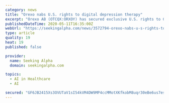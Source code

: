 ```yaml
---
category: news
title: "Orexo nabs U.S. rights to digital depression therapy"
excerpt: "Orexo AB (OTCQX:ORXOY) has secured exclusive U.S. rights to GAIA AG's (GAIA -5.5%) deprexis digital therapy to help patients to manage their symptoms of depression.Deprexis is a fully automated digita"
publishedDateTime: 2020-05-11T16:35:00Z
webUrl: "https://seekingalpha.com/news/3572794-orexo-nabs-u-s-rights-to-digital-depression-therapy"
type: article
quality: 19
heat: 19
published: false

provider:
  name: Seeking Alpha
  domain: seekingalpha.com

topics:
  - AI in Healthcare
  - AI

secured: "GF6JB2415Xs3OVUTaV1sI54kVM4DW9MP4ccMMotXKfkobM8uqr30eBe6us7esdbSh+jCBKjOZZPNR5IiLtD71XeYMHlLplxn5JUrFLTYucjHqLEIY2p43i7KMPENeRglg2VCMjRPl9TNVNQBYeDZyLAFKPqefyg5GmLJyUhLn93F/ZaCA3qzZo4z0XHvvzyAUam6pvJ+EzkTbYd57vrkP5vbCAsBwIOb2wwjvkPcbulgqlZpMrvgoQvJMh3q81IIiuaJlqlllBakEsDFzSOGqGcdgoSajlcVvcyStQhsNFNYre85Q7eK3j2sr6Qf8Wzx;9TVvlu5PtPTAHzBuUl4M7A=="
---
```


